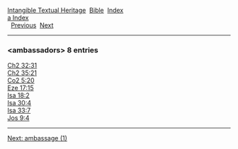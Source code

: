[Intangible Textual Heritage](../../index)  [Bible](../index) 
[Index](index)   
[a Index](_a_)  
  [Previous](c00464)  [Next](c00466) 

------------------------------------------------------------------------

### &lt;ambassadors&gt; 8 entries

[Ch2 32:31](../kjv/ch2032.htm#031)  
[Ch2 35:21](../kjv/ch2035.htm#021)  
[Co2 5:20](../kjv/co2005.htm#020)  
[Eze 17:15](../kjv/eze017.htm#015)  
[Isa 18:2](../kjv/isa018.htm#002)  
[Isa 30:4](../kjv/isa030.htm#004)  
[Isa 33:7](../kjv/isa033.htm#007)  
[Jos 9:4](../kjv/jos009.htm#004)  

------------------------------------------------------------------------

[Next: ambassage (1)](c00466)
